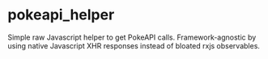 # pokeapi_helper
Simple raw Javascript helper to get PokeAPI calls. Framework-agnostic by using native Javascript XHR responses instead of bloated rxjs observables.

